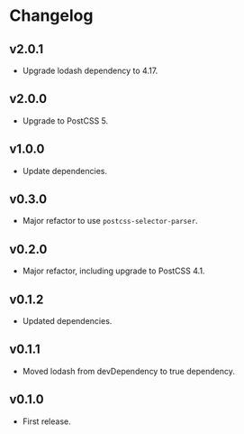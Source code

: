 # Changelog

## v2.0.1
- Upgrade lodash dependency to 4.17.

## v2.0.0
- Upgrade to PostCSS 5.

## v1.0.0
- Update dependencies.

## v0.3.0
- Major refactor to use `postcss-selector-parser`.

## v0.2.0
- Major refactor, including upgrade to PostCSS 4.1.

## v0.1.2
- Updated dependencies.

## v0.1.1
- Moved lodash from devDependency to true dependency.

## v0.1.0
- First release.
